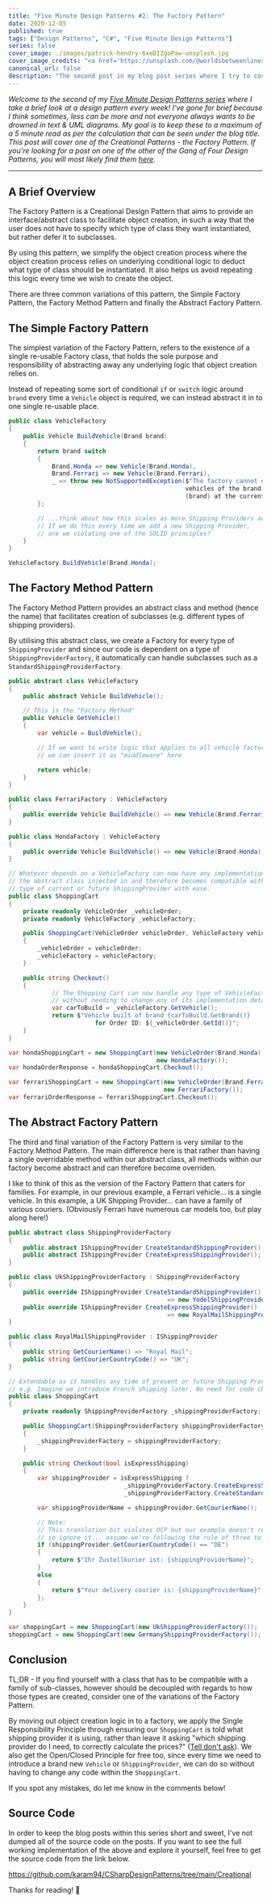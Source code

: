 ```yaml
---
title: "Five Minute Design Patterns #2: The Factory Pattern"
date: 2020-12-05
published: true
tags: ["Design Patterns", "C#", "Five Minute Design Patterns"]
series: false
cover_image: ./images/patrick-hendry-6xeDIZgoPaw-unsplash.jpg
cover_image_credits: "<a href='https://unsplash.com/@worldsbetweenlines'>Patrick Hendry</a>"
canonical_url: false
description: "The second post in my blog post series where I try to cover all of the Gang of Four Design Patterns in five minutes each, this time it's one of the Creational Patterns... the Factory Pattern!"
---
```


_Welcome to the second of my [Five Minute Design Patterns series](https://www.karam.io/blog/tag/Five%20Minute%20Design%20Patterns/) where I take a brief look at a design pattern every week! I've gone for brief because I think sometimes, less can be more and not everyone always wants to be drowned in text & UML diagrams. My goal is to keep these to a maximum of a 5 minute read as per the calculation that can be seen under the blog title. This post will cover one of the Creational Patterns - the Factory Pattern. If you're looking for a post on one of the other of the Gang of Four Design Patterns, you will most likely find them [here](https://www.karam.io/blog/tag/Five%20Minute%20Design%20Patterns/)._

---

## A Brief Overview

The Factory Pattern is a Creational Design Pattern that aims to provide an interface/abstract class to facilitate object creation, in such a way that the user does not have to specify which type of class they want instantiated, but rather defer it to subclasses.

By using this pattern, we simplify the object creation process where the object creation process relies on underlying conditional logic to deduct what type of class should be instantiated. It also helps us avoid repeating this logic every time we wish to create the object.

There are three common variations of this pattern, the Simple Factory Pattern, the Factory Method Pattern and finally the Abstract Factory Pattern.

## The Simple Factory Pattern

The simplest variation of the Factory Pattern, refers to the existence of a single re-usable Factory class, that holds the sole purpose and responsibility of abstracting away any underlying logic that object creation relies on.

Instead of repeating some sort of conditional `if` or `switch` logic around `brand` every time a `Vehicle` object is required, we can instead abstract it in to one single re-usable place.

```csharp
public class VehicleFactory
{
	public Vehicle BuildVehicle(Brand brand)
	{
		return brand switch
		{
			Brand.Honda => new Vehicle(Brand.Honda),
			Brand.Ferrari => new Vehicle(Brand.Ferrari),
			_ => throw new NotSupportedException($"The factory cannot construct
												 vehicles of the brand
												 {brand} at the current time.")
		};

		// ...think about how this scales as more Shipping Providers are added
		// If we do this every time we add a new Shipping Provider,
		// are we violating one of the SOLID principles?
	}
}

VehicleFactory.BuildVehicle(Brand.Honda);
```

## The Factory Method Pattern

The Factory Method Pattern provides an abstract class and method (hence the name) that facilitates creation of subclasses (e.g. different types of shipping providers).

By utilising this abstract class, we create a Factory for every type of `ShippingProvider` and since our code is dependent on a type of `ShippingProviderFactory`, it automatically can handle subclasses such as a `StandardShippingProviderFactory`.

```csharp
public abstract class VehicleFactory
{
	public abstract Vehicle BuildVehicle();

	// This is the "Factory Method"
	public Vehicle GetVehicle()
	{
		var vehicle = BuildVehicle();

		// If we want to write logic that applies to all vehicle factories
		// we can insert it as "middleware" here

		return vehicle;
	}
}

public class FerrariFactory : VehicleFactory
{
	public override Vehicle BuildVehicle() => new Vehicle(Brand.Ferrari);
}

public class HondaFactory : VehicleFactory
{
	public override Vehicle BuildVehicle() => new Vehicle(Brand.Honda);
}

// Whatever depends on a VehicleFactory can now have any implementation of
// the abstract class injected in and therefore becomes compatible with any
// type of current or future ShippingProvider with ease.
public class ShoppingCart
{
	private readonly VehicleOrder _vehicleOrder;
	private readonly VehicleFactory _vehicleFactory;

	public ShoppingCart(VehicleOrder vehicleOrder, VehicleFactory vehicleFactory)
	{
		_vehicleOrder = vehicleOrder;
		_vehicleFactory = vehicleFactory;
	}

	public string Checkout()
	{
			// The Shopping Cart can now handle any type of VehicleFactory,
			// without needing to change any of its implementation details.
			var carToBuild = _vehicleFactory.GetVehicle();
			return $"Vehicle built of brand {carToBuild.GetBrand()}
						for Order ID: ${_vehicleOrder.GetId()}";
	}
}

var hondaShoppingCart = new ShoppingCart(new VehicleOrder(Brand.Honda),
										 new HondaFactory());
var hondaOrderResponse = hondaShoppingCart.Checkout();

var ferrariShoppingCart = new ShoppingCart(new VehicleOrder(Brand.Ferrari),
										   new FerrariFactory());
var ferrariOrderResponse = ferrariShoppingCart.Checkout();
```

## The Abstract Factory Pattern

The third and final variation of the Factory Pattern is very similar to the Factory Method Pattern. The main difference here is that rather than having a single overridable method within our abstract class, all methods within our factory become abstract and can therefore become overriden.

I like to think of this as the version of the Factory Pattern that caters for families. For example, in our previous example, a Ferrari vehicle... is a single vehicle. In this example, a UK Shipping Provider... can have a family of various couriers. (Obviously Ferrari have numerous car models too, but play along here!)

```csharp
public abstract class ShippingProviderFactory
{
	public abstract IShippingProvider CreateStandardShippingProvider();
	public abstract IShippingProvider CreateExpressShippingProvider();
}

public class UkShippingProviderFactory : ShippingProviderFactory
{
	public override IShippingProvider CreateStandardShippingProvider() 
											=> new YodelShippingProvider();
	public override IShippingProvider CreateExpressShippingProvider() 
											=> new RoyalMailShippingProvider();
}

public class RoyalMailShippingProvider : IShippingProvider
{
	public string GetCourierName() => "Royal Mail";
	public string GetCourierCountryCode() => "UK";
}

// Extendable as it handles any time of present or future Shipping Provider Factory.
// e.g. Imagine we introduce French shipping later. No need for code changes in here.
public class ShoppingCart
{
	private readonly ShippingProviderFactory _shippingProviderFactory;

	public ShoppingCart(ShippingProviderFactory shippingProviderFactory)
	{
		_shippingProviderFactory = shippingProviderFactory;
	}

	public string Checkout(bool isExpressShipping)
	{
		var shippingProvider = isExpressShipping ?
								_shippingProviderFactory.CreateExpressShippingProvider() :
								_shippingProviderFactory.CreateStandardShippingProvider();

		var shippingProviderName = shippingProvider.GetCourierName();

		// Note: 
		// This translation bit violates OCP but our example doesn't revolve around this 
		// so ignore it... assume we're following the rule of three to refactor this out.
		if (shippingProvider.GetCourierCountryCode() == "DE")
		{
			return $"Ihr Zustellkurier ist: {shippingProviderName}";
		}
		else
		{
			return $"Your delivery courier is: {shippingProviderName}";
		};
	}
}

var shoppingCart = new ShoppingCart(new UkShippingProviderFactory());
shoppingCart = new ShoppingCart(new GermanyShippingProviderFactory());
```

## Conclusion

TL;DR - If you find yourself with a class that has to be compatible with a family of sub-classes, however should be decoupled with regards to how those types are created, consider one of the variations of the Factory Pattern.

By moving out object creation logic in to a factory, we apply the Single Responsibility Principle through ensuring our `ShoppingCart` is told what shipping provider it is using, rather than leave it asking "which shipping provider do I need, to correctly calculate the prices?" ([Tell don't ask](https://martinfowler.com/bliki/TellDontAsk.html)). We also get the Open/Closed Principle for free too, since every time we need to introduce a brand new `Vehicle` or `ShippingProvider`, we can do so without having to change any code within the `ShoppingCart`.

If you spot any mistakes, do let me know in the comments below!

## Source Code

In order to keep the blog posts within this series short and sweet, I've not dumped all of the source code on the posts. If you want to see the full working implementation of the above and explore it yourself, feel free to get the source code from the link below.

https://github.com/karam94/CSharpDesignPatterns/tree/main/Creational

Thanks for reading! 👋
